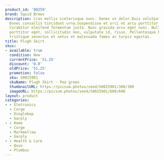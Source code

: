 ```yaml
---
product_id: '00259'
brand: Squid Brews
description: Cras mollis scelerisque nunc. Donec ut dolor.Duis volutpat elit et erat.
  Donec convallis tincidunt urna.Suspendisse et orci et arcu porttitor pellentesque.
  Curabitur eleifend fermentum justo. Nunc gravida arcu eget nunc. Nullam mauris orci,
  porttitor eget, sollicitudin non, vulputate id, risus. Pellentesque habitant morbi
  tristique senectus et netus et malesuada fames ac turpis egestas.
title: Plugh Skirt
skus:
- available: true
  condition: New
  currentPrice: '51.25'
  discount: '0.0'
  oldPrice: '51.25'
  promotion: false
  sku: S0025901
  skuName: Plugh Skirt - Pea green
  thumbnailURL: https://picsum.photos/seed/S0025901/300/300
  imageURL: https://picsum.photos/seed/S0025901/600/600
layout: product
categories:
- - Eletronics
  - Corge
  - Dinglebop
  - Garply
- - Home
  - Corge
  - Murkmellow
  - Garply
- - Health & Care
  - Quux
  - Plumbus
---
```

